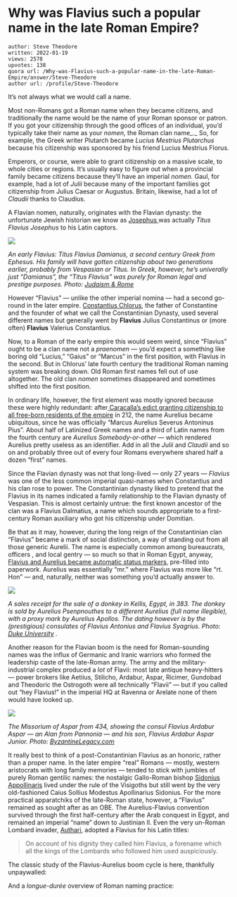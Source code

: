 # Why was Flavius such a popular name in the late Roman Empire?

	author: Steve Theodore
	written: 2022-01-19
	views: 2578
	upvotes: 138
	quora url: /Why-was-Flavius-such-a-popular-name-in-the-late-Roman-Empire/answer/Steve-Theodore
	author url: /profile/Steve-Theodore


It’s not always what we would call a name.

Most non-Romans got a Roman name when they became citizens, and traditionally the name would be the name of your Roman sponsor or patron. If you got your citizenship through the good offices of an individual, you’d typically take their name as your _nomen,_ the Roman clan name_._ So, for example, the Greek writer Plutarch became _Lucius Mestrius Plutarchus_ because his citizenship was sponsored by his friend Lucius Mestrius Florus.

Emperors, or course, were able to grant citizenship on a massive scale, to whole cities or regions. It’s usually easy to figure out when a provincial family became citizens because they’ll have an imperial _nomen._ Gaul, for example, had a lot of _Julii_ because many of the important families got citizenship from Julius Caesar or Augustus. Britain, likewise, had a lot of _Claudii_  thanks to Claudius.

A Flavian nomen, naturally, originates with the Flavian dynasty: the unfortunate Jewish historian we know as [Josephus ](https://en.wikipedia.org/wiki/Josephus)was actually _Titus Flavius Josephus_ to his Latin captors.

![](https://qph.fs.quoracdn.net/main-qimg-c6c4516a4daea49b22f776d3e08b4ead-lq)

_An early Flavius: Titus Flavius Damianus, a second century Greek from Ephesus. His family will have gotten citizenship about two generations earlier, probably from Vespasian or Titus. In Greek, however, he’s univerally just “Damianus”, the “Titus Flavius” was purely for Roman legal and prestige purposes. Photo:_ _[Judaism & Rome](https://www.judaism-and-rome.org/t-flavius-damianus-ephesus-and-roman-army)_ 

However “Flavius” — unlike the other imperial nomina — had a second go-round in the later empire. [Constantius Chlorus](https://en.wikipedia.org/wiki/Constantius_Chlorus), the father of Constantine and the founder of what we call the Constantinian Dynasty, used several different names but generally went by __Flavius__ Julius Constantinus or (more often) __Flavius__ Valerius Constantius.

Now, to a Roman of the early empire this would seem weird, since “Flavius” ought to be a clan name not a _praenomen —_ you’d expect a something like boring old “Lucius,” “Gaius” or “Marcus” in the first position, with Flavius in the second. But in Chlorus’ late fourth century the traditional Roman naming system was breaking down. Old Roman first names fell out of use altogether. The old clan _nomen_  sometimes disappeared and sometimes shifted into the first position.

In ordinary life, however, the first element was mostly ignored because these were highly redundant: after[ Caracalla’s edict granting citizenship to all free-born residents of the empire](https://www.ostia-antica.org/caracalla/laws/constitutio.htm) in 212, the name Aurelius became ubiquitous, since he was officially “Marcus Aurelius Severus Antoninus Pius”. About half of Latinized Greek names and a third of Latin names from the fourth century are _Aurelius Somebody-or-other —_ which rendered Aurelius pretty useless as an identifier. Add in all the _Julii_ and _Claudii_  and so on and probably three out of every four Romans everywhere shared half a dozen “first” names.

Since the Flavian dynasty was not that long-lived — only 27 years — _Flavius_ was one of the less common imperial quasi-names when Constantius and his clan rose to power. The Constantinian dynasty liked to pretend that the Flavius in its names indicated a family relationship to the Flavian dynasty of Vespasian. This is almost certainly untrue: the first known ancestor of the clan was a Flavius Dalmatius, a name which sounds appropriate to a first-century Roman auxiliary who got his citizenship under Domitian.

Be that as it may, however, during the long reign of the Constantinian clan “Flavius” became a mark of social distinction, a way of standing out from all those generic Aurelii. The name is especially common among bureaucrats, officers , and local gentry — so much so that in Roman Egypt, anyway, [Flavius and Aurelius became automatic status markers,](https://ecommons.luc.edu/classicalstudies_facpubs/6/) pre-filled into paperwork. Aurelius was essentially “mr.” where Flavius was more like “rt. Hon” — and, naturally, neither was something you’d actually answer to.

![](https://qph.fs.quoracdn.net/main-qimg-d69afd22122774e2f844980648bf3a45)

_A sales receipt for the sale of a donkey in Kellis, Egypt, in 383. The donkey is sold by Aurelius Psenpnouthes to a different Aurelius (full name illegible), with a proxy mark by Aurelius Apollos. The dating however is by the (prestigious) consulates of Flavius Antonius and Flavius Syagrius. Photo:_ _[Duke University](https://library.duke.edu/papyrus/records/9.html)_ _._ 

Another reason for the Flavian boom is the need for Roman-sounding names was the influx of Germanic and Iranic warriors who formed the leadership caste of the late-Roman army. The army and the military-industrial complex produced a _lot_ of Flavii: most late antique heavy-hitters — power brokers like Aetiius, Stilicho, Ardabur, Aspar, Ricimer, Gundobad and Theodoric the Ostrogoth were all technically “Flavii” — but if you called out “hey Flavius!” in the imperial HQ at Ravenna or Arelate none of them would have looked up.

![](https://qph.fs.quoracdn.net/main-qimg-2f69c6c1527182ccee8442da9c08a4f8-lq)

_The Missorium of Aspar from 434, showing the consul Flavius Ardabur Aspar — an Alan from Pannonia — and his son, Flavius Ardabur Aspar Junior. Photo:_ _[ByzantineLegacy.com](https://www.thebyzantinelegacy.com/aspar-missorium)_ 

It really best to think of a post-Constantinian Flavius as an honoric, rather than a proper name. In the later empire “real” Romans — mostly, western aristocrats with long family memories — tended to stick with jumbles of purely Roman gentilic names: the nostalgic Gallo-Roman bishop [Sidonius Appollinaris](https://fsspx.news/en/news-events/news/fifteen-centuries-ago-saga-st-sidonius-apollinaris-63340) lived under the rule of the Visigoths but still went by the very old-fashioned Caius Sollius Modestus Apollinarius Sidonius. For the more practical apparatchiks of the late-Roman state, however, a “Flavius” remained as sought after as an OBE. The Aurelius-Flavius convention survived through the first half-century after the Arab conquest in Egypt, and remained an imperial “name” down to Justinian II. Even the very un-Roman Lombard invader, [Authari](https://en.wikipedia.org/wiki/Authari), adopted a Flavius for his Latin titles:

> On account of his dignity they called him Flavius, a forename which all the kings of the Lombards who followed him used auspiciously.​

The classic study of the Flavius-Aurelius boom cycle is here, thankfully unpaywalled:



And a _longue-durée_  overview of Roman naming practice:



